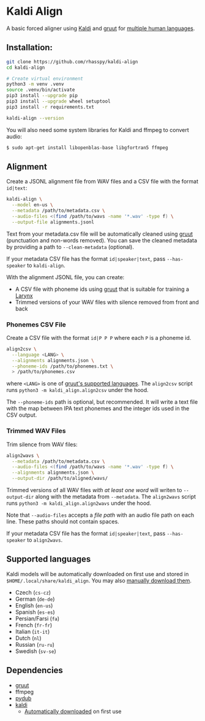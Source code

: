 # Kaldi Align

A basic forced aligner using [Kaldi](https://kaldi-asr.org/) and [gruut](https://github.com/rhasspy/gruut) for [multiple human languages](#supported-languages).

## Installation:

```sh
git clone https://github.com/rhasspy/kaldi-align
cd kaldi-align

# Create virtual environment
python3 -m venv .venv
source .venv/bin/activate
pip3 install --upgrade pip
pip3 install --upgrade wheel setuptool
pip3 install -r requirements.txt

kaldi-align --version
```

You will also need some system libraries for Kaldi and ffmpeg to convert audio:

```sh
$ sudo apt-get install libopenblas-base libgfortran5 ffmpeg
```

## Alignment

Create a JSONL alignment file from WAV files and a CSV file with the format `id|text`:

```sh
kaldi-align \
  --model en-us \
  --metadata /path/to/metadata.csv \
  --audio-files <(find /path/to/wavs -name '*.wav' -type f) \
  --output-file alignments.jsonl
```

Text from your metadata.csv file will be automatically cleaned using [gruut](https://github.com/rhasspy/gruut) (punctuation and non-words removed). You can save the cleaned metadata by providing a path to `--clean-metadata` (optional).

If your metadata CSV file has the format `id|speaker|text`, pass `--has-speaker` to `kaldi-align`.

With the alignment JSONL file, you can create:

* A CSV file with phoneme ids using [gruut](https://github.com/rhasspy/gruut) that is suitable for training a [Larynx](https://github.com/rhasspy/larynx)
* Trimmed versions of your WAV files with silence removed from front and back

### Phonemes CSV File

Create a CSV file with the format `id|P P P` where each `P` is a phoneme id.

```sh
align2csv \
  --language <LANG> \
  --alignments alignments.json \
  --phoneme-ids /path/to/phonemes.txt \
  > /path/to/phonemes.csv
```

where `<LANG>` is one of [gruut's supported languages](https://github.com/rhasspy/gruut#supported-languages). The `align2csv` script runs `python3 -m kaldi_align.align2csv` under the hood.

The `--phoneme-ids` path is optional, but recommended. It will write a text file with the map between IPA text phonemes and the integer ids used in the CSV output.

### Trimmed WAV Files

Trim silence from WAV files:

```sh
align2wavs \
  --metadata /path/to/metadata.csv \
  --audio-files <(find /path/to/wavs -name '*.wav' -type f) \
  --alignments alignments.json \
  --output-dir /path/to/aligned/wavs/
```

Trimmed versions of all WAV files *with at least one word* will writen to `--output-dir` along with the metadata from `--metadata`.  The `align2wavs` script runs `python3 -m kaldi_align.align2wavs` under the hood.

Note that `--audio-files` accepts a *file path* with an audio file path on each line. These paths should not contain spaces.

If your metadata CSV file has the format `id|speaker|text`, pass `--has-speaker` to `align2wavs`.

## Supported languages

Kaldi models will be automatically downloaded on first use and stored in `$HOME/.local/share/kaldi_align`. You may also [manually download them](https://github.com/rhasspy/kaldi-align/releases/tag/v1.0).

* Czech (`cs-cz`)
* German (`de-de`)
* English (`en-us`)
* Spanish (`es-es`)
* Persian/Farsi (`fa`)
* French (`fr-fr`)
* Italian (`it-it`)
* Dutch (`nl`)
* Russian (`ru-ru`)
* Swedish (`sv-se`)

## Dependencies

* [gruut](https://github.com/rhasspy/gruut)
* ffmpeg
* [pydub](https://github.com/jiaaro/pydub)
* [kaldi](http://kaldi-asr.org)
    * [Automatically downloaded](https://github.com/rhasspy/kaldi-align/releases/download/v1.0/kaldi_x86_64.tar.gz) on first use
